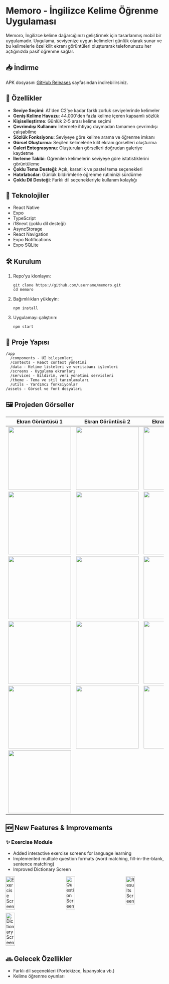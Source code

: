 # Memoro - İngilizce Kelime Öğrenme Uygulaması

Memoro, İngilizce kelime dağarcığınızı geliştirmek için tasarlanmış mobil bir uygulamadır. Uygulama, seviyenize uygun kelimeleri günlük olarak sunar ve bu kelimelerle özel kilit ekranı görüntüleri oluşturarak telefonunuzu her açtığınızda pasif öğrenme sağlar.

## 📥 İndirme

APK dosyasını [GitHub Releases](https://github.com/eyupduran/memoro/releases/tag/v1.0.0) sayfasından indirebilirsiniz.

## 📱 Özellikler

- **Seviye Seçimi**: A1'den C2'ye kadar farklı zorluk seviyelerinde kelimeler
- **Geniş Kelime Havuzu**: 44.000'den fazla kelime içeren kapsamlı sözlük
- **Kişiselleştirme**: Günlük 2-5 arası kelime seçimi
- **Çevrimdışı Kullanım**: İnternete ihtiyaç duymadan tamamen çevrimdışı çalışabilme
- **Sözlük Fonksiyonu**: Seviyeye göre kelime arama ve öğrenme imkanı
- **Görsel Oluşturma**: Seçilen kelimelerle kilit ekranı görselleri oluşturma
- **Galeri Entegrasyonu**: Oluşturulan görselleri doğrudan galeriye kaydetme
- **İlerleme Takibi**: Öğrenilen kelimelerin seviyeye göre istatistiklerini görüntüleme
- **Çoklu Tema Desteği**: Açık, karanlık ve pastel tema seçenekleri
- **Hatırlatıcılar**: Günlük bildirimlerle öğrenme rutininizi sürdürme
- **Çoklu Dil Desteği**: Farklı dil seçenekleriyle kullanım kolaylığı

## 🚀 Teknolojiler

- React Native
- Expo
- TypeScript
- i18next (çoklu dil desteği)
- AsyncStorage
- React Navigation
- Expo Notifications
- Expo SQLite

## 🛠️ Kurulum

1. Repo'yu klonlayın:
   ```
   git clone https://github.com/username/memoro.git
   cd memoro
   ```

2. Bağımlılıkları yükleyin:
   ```
   npm install
   ```

3. Uygulamayı çalıştırın:
   ```
   npm start
   ```

## 📂 Proje Yapısı

```
/app
  /components - UI bileşenleri
  /contexts - React context yönetimi
  /data - Kelime listeleri ve veritabanı işlemleri
  /screens - Uygulama ekranları
  /services - Bildirim, veri yönetimi servisleri
  /theme - Tema ve stil tanımlamaları 
  /utils - Yardımcı fonksiyonlar
/assets - Görsel ve font dosyaları
```

## 🖼️ Projeden Görseller

| Ekran Görüntüsü 1 | Ekran Görüntüsü 2 | Ekran Görüntüsü 3 |
|---|---|---|
| <img src="readme-images/1.jpg" width="200"> | <img src="readme-images/2.jpg" width="200"> | <img src="readme-images/3.jpg" width="200"> |
| <img src="readme-images/4.jpg" width="200"> | <img src="readme-images/5.jpg" width="200"> | <img src="readme-images/6.jpg" width="200"> |
| <img src="readme-images/7.jpg" width="200"> | <img src="readme-images/8.jpg" width="200"> | <img src="readme-images/9.jpg" width="200"> |
| <img src="readme-images/10.jpg" width="200"> | <img src="readme-images/11.jpg" width="200"> | <img src="readme-images/12.jpg" width="200"> |
| <img src="readme-images/13.jpg" width="200"> | <img src="readme-images/14.jpg" width="200"> | <img src="readme-images/15.jpg" width="200"> |
| <img src="readme-images/16.jpg" width="200"> | | |

## 🆕 New Features & Improvements

### ✨ Exercise Module
- Added interactive exercise screens for language learning
- Implemented multiple question formats (word matching, fill-in-the-blank, sentence matching)
- Improved Dictionary Screen

<div style="display: flex; flex-wrap: wrap; gap: 10px; justify-content: space-between;">
  <img src="readme-images/13.jpg" width="24%" alt="Exercise Screen" />
  <img src="readme-images/14.jpg" width="24%" alt="Question Screen" />
  <img src="readme-images/15.jpg" width="24%" alt="Results Screen" />
  <img src="readme-images/16.jpg" width="24%" alt="Dictionary Screen" />
</div>

## 🔜 Gelecek Özellikler

- Farklı dil seçenekleri (Portekizce, İspanyolca vb.)
- Kelime öğrenme oyunları

